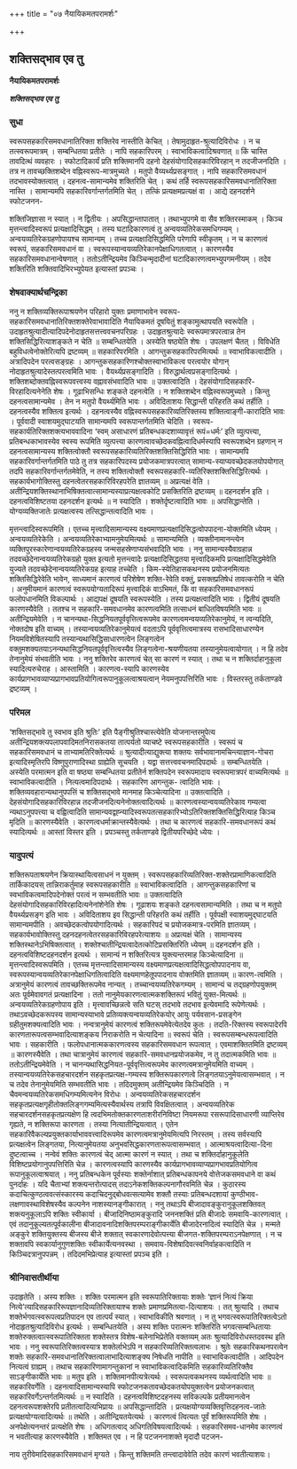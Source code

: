 +++
title = "०७ नैयायिकमतपरामर्शः"

+++


## शक्तिसद्भाव एव तु

**नैयायिकमतपरामर्शः**

***शक्तिसद्भाव एव तु***

### **सुधा**

स्वरूपसहकारिसमवधानातिरिक्ता शक्तिरेव नास्तीति केचित् । तेषामुदाहृत-श्रुत्यादिविरोधः । न च तत्स्वरूपमात्रम् । सम्बन्धितया प्रतीतेः । नापि सहकारिपरम् । स्वाभाविकत्वादिश्रवणात् ॥ किं चास्ति तावदित्थं व्यवहारः । स्फोटादिकार्यं प्रति शक्तिमानपि दहनो देहसंयोगादिसहकारिविरहान् न तदजीजनदिति । तत्र न तावच्छक्तिशब्देन वह्निस्वरूप-मात्रमुच्यते । मतुपो वैय्यर्थ्यप्रसङ्गात् । नापि सहकारिसमवधानं तदभावस्योक्तत्वात् । दहनत्व-सामान्यमेव शक्तिरिति चेत् । कथं तर्हि स्वरूपसहकारिसमवधानातिरिक्ता नास्ति । सामान्यमपि सहकारिवर्गान्तर्गतमिति चेत् । तत्किं प्रत्यक्षमप्रत्यक्षं वा । आद्ये दहनदर्शने स्फोटजनन-

शक्तिजिज्ञासा न स्यात् । न द्वितीयः । अपसिद्धान्तापातात् । तथाभ्युपगमे वा सैव शक्तिरस्माकम् । किञ्च मृत्तन्त्वादिस्वरूपं प्रत्यक्षादिसिद्धम् । तस्य घटादिकारणत्वं तु अन्वयव्यतिरेकसमधिगम्यम् । अन्वयव्यतिरेकग्रहणोपायश्च सामान्यम् । तच्च प्रत्यक्षादिसिद्धमिति परेणापि स्वीकृतम् । न च कारणत्वं स्वरूपं, सहकारिसमवधानं वा । स्वरूपस्यान्वयव्यतिरेकानपेक्षाधिगतत्वात् । कारणस्यैव सहकारिसमवधानान्वेषणात् । ततोऽतीन्द्रियमेव किञ्चिन्मृदादीनां घटादिकारणत्वमभ्युपगमनीयम् । तदेव शक्तिरिति शक्तिवादिभिरभ्युपेयत इत्यास्तां प्रपञ्चः ।

### **शेषवाक्यार्थचन्द्रिका**

ननु न शक्तिव्यक्तिरूपाश्रयणेन परिहारो युक्तः प्रमाणाभावेन स्वरूप-सहकारिसमवधानातिरिक्तशक्तेरेवाभावादिति नैयायिकमतं दूषयितुं शङ्कामुत्थापयति स्वरूपेति । उदाहृतश्रुत्यादीत्यादिपदेनोदाहृतसत्तत्त्ववचनपरिग्रहः । उदाहृतश्रुत्यादेः स्वरूपमात्रपरत्वान्न तेन शक्तिसिद्धिरित्याशङ्कते न चेति ॥ सम्बन्धितयेति । अस्येति षष्ठ्येति शेषः । उपलक्षणं चैतत् । विविधेति बहुविधत्वेनोक्तेरित्यपि द्रष्टव्यम् ॥ सहकारिपरमिति । आगन्तुकसहकारिपरमित्यर्थः ॥ स्वाभाविकत्वादीति । अत्रादिपदेन परत्वसङ्ग्रहः । आगन्तुकसहकारिणश्चोक्तस्वाभाविकत्व परत्वयोर योगान् नोदाहृतश्रुत्यादेस्तत्परत्वमिति भावः । वैयर्थ्यप्रसङ्गादिति । विरुद्धार्थत्वप्रसङ्गादित्यर्थः । शक्तिशब्दोक्तवह्निस्वरूपवत्त्वस्य वह्नावसंभवादिति भावः ॥ उक्तत्वादिति । देहसंयोगादिसहकारि- विरहादित्यनेनेति शेषः । गूढाभिसन्धिः शङ्कते दहनत्वेति । न शक्तिशब्देन वह्निस्वरूपमुच्यते । किन्तु दहनत्वसामान्यमेव । तेन न मतुपो वैयर्थ्यमिति भावः । अविदिताशयः सिद्धान्ती परिहरति कथं तर्हीति । दहनत्वस्यैव शक्तित्व इत्यर्थः । दहनत्वस्यैव वह्निस्वरूपसहकारिव्यतिरिक्तस्य शक्तित्वाङ्गी-कारादिति भावः । पूर्ववादी स्वाशयमुद्घाटयति सामान्यमपि स्वरूपान्तर्गतमिति चेदिति । स्वरूप-सहकार्यतिरिक्तशक्त्यभाववादिना ‘स्वम् असाधारणं प्रतिबन्धकदशाव्यावृत्तं रूपं=धर्मः’ इति व्युत्पत्त्या, प्रतिबन्धकाभावस्येव स्वस्य रूपमिति व्युत्पत्त्या कारणत्वावच्छेदकवह्नित्वादिधर्मस्यापि स्वरूपशब्देन ग्रहणान् न दहनत्वसामान्यस्य शक्तित्वोक्तौ स्वरूपसहकारिव्यतिरिक्तशक्तिसिद्धिरिति भावः । सामान्यमपि सहकारिवर्गान्तर्गतमिति पाठे तु तत्र सहकारिपदस्य प्रयोजकमात्रपरत्वात् सामान्य-स्याप्यवच्छेदकतयोपयोगात् तदपि सहकारिवर्गान्तर्गतमेवेति, न तस्य शक्तित्वोक्तौ स्वरूपसहकारि-व्यतिरिक्तशक्तिसिद्धिरित्यर्थः । सहकार्यभागोक्तिस्तु दहनत्वेतरसहकारिविरहपरेति ज्ञातव्यम् ॥ अप्रत्यक्षं वेति । अतीन्द्रियशक्तिस्थानाभिषिक्तत्वात्सामान्यस्याप्रत्यक्षत्वकोटि प्रसक्तिरिति द्रष्टव्यम् ॥ दहनदर्शन इति । दहनत्वविशिष्टतया दहनदर्शन इत्यर्थः ॥ न स्यादिति । शक्तेर्दृष्टत्वादिति भावः ॥ अपसिद्धान्तेति । योग्यव्यक्तिजातेः प्रत्यक्षत्वस्य तत्सिद्धान्तत्वादिति भावः ।

मृत्तन्त्वादिस्वरूपमिति । एतच्च मृत्त्वादिसामान्यस्य वक्ष्यमाणप्रत्यक्षादिसिद्धत्वोपपादना-योक्तमिति ध्येयम् । अन्वयव्यतिरेकेति । अन्वयव्यतिरेकाभ्यामनुमेयमित्यर्थः ॥ सामान्यमिति । व्यक्तीनामानन्त्येन व्यक्तिपुरस्कारेणान्वयव्यतिरेकग्रहस्य जन्मसहस्रेणाप्यसंभवादिति भावः । ननु सामान्यस्यैवाग्रहान्न तदवच्छेदेनान्वयव्यतिरेकग्रहो युक्त इत्यतो मृत्तन्त्वादेः प्रत्यक्षादिसिद्धतया मृत्त्वादिकमपि प्रत्यक्षादिसिद्धमेवेति युज्यते तदवच्छेदेनान्वयव्यतिरेकग्रह इत्याह तच्चेति । किम-स्येतिहासकथनस्य प्रयोजनमित्यतः शक्तिसिद्धिरेवेति भावेन, साध्यमानं कारणत्वं परिशेषेण शक्ति-रेवेति वक्तुं, प्रसक्तप्रतिषेधं तावत्करोति न चेति । अनुमीयमानं कारणत्वं स्वरूपयोग्यतादिरूपं मृत्त्वादिकं वाऽभिमतं, किं वा सहकारिसमवधानरूपं फलोपधानमिति विकल्पार्थः । आद्यपक्षं दूषयति स्वरूपस्येति । तस्य प्रत्यक्षत्वादिति भावः । द्वितीयं दूषयति कारणस्यैवेति । ततश्च न सहकारि-समवधानमेव कारणत्वमिति तत्साधनं बाधितविषयमिति भावः ॥ अतीन्द्रियमेवेति । न चानन्यथा-सिद्धनियतपूर्ववृत्तित्वरूपमेव कारणत्वमन्वयव्यतिरेकानुमेयं, न त्वन्यदिति, नोक्तदोष इति वाच्यम् । तस्यान्वयव्यतिरेकानुमेयत्वं वदताऽपि पूर्ववृत्तित्वमात्रस्य रासभादिसाधारण्येन नियमविशेषितस्यापि तस्यान्यथासिद्धिसाधारणत्वेन लिङ्गत्वेन वक्तुमशक्यतयाऽनन्यथासिद्धनियतपूर्ववृत्तित्वस्यैव लिङ्गत्वेना-श्रयणीयतया तस्यानुमेयत्वायोगात् । न हि तदेव तेनानुमेयं संभवतीति भावः । ननु शक्तिरेव कारणत्वं चेत् सा कारणं न स्यात् । तथा च न शक्तिर्दाहानुकूला स्यादित्यरुचेराह । आस्तामिति । कारणत्व-स्यापि कारणस्येव कार्यप्रागभावव्याप्यप्रागभावप्रतियोगित्वरूपानुकूलत्वाश्रयत्वान् नेयमनुपपत्तिरिति भावः । विस्तरस्तु तर्कताण्डवे द्रष्टव्यम् ।

### **परिमल**

‘शक्तिसद्भावे तु स्वभाव इति श्रुतिः’ इति पैङ्गीश्रुतिश्चास्त्येवेति योजनान्तरमुपेत्य अतीन्द्रियशक्त्यपलापवादिमतनिरासकतया तात्पर्यतो व्याचष्टे स्वरूपसहकारीति । स्वरूपं च सहकारिसमवधानं च ताभ्यामतिरिक्तेत्यर्थः ॥ श्रुत्यादीत्याद्युक्त्या शक्तयः सर्वभावानामचिन्त्याज्ञान-गोचरा इत्यादिस्मृतिरपि विष्णुपुराणादिस्था ग्राह्येति सूचयति । यद्वा सत्तत्त्ववचनमादिपदार्थः ॥ सम्बन्धितयेति । अस्येति परमात्मन इति वा षष्ठ्या सम्बन्धितया प्रतीतेर्न शक्तिपदेन स्वरूपमादाय स्वरूपमात्रपरं वाच्यमित्यर्थः ॥ स्वाभाविकत्वादीति । नित्यत्वमादिपदार्थः । सहकारिण आगन्तुक- त्वादिति भावः । शक्तिव्यवहारान्यथानुपपत्तिं च शक्तिसद्भावे मानमाह किञ्चेत्यादिना ॥ उक्तत्वादिति । देहसंयोगादिसहकारिविरहान्न तदजीजनदित्यनेनोक्तत्वादित्यर्थः ॥ कारणत्वस्यान्वयव्यतिरेकाव गम्यत्वा न्यथाऽनुपपत्त्या च वह्वित्वादिति सामान्यवद्वह्न्यादिस्वरूपतत्सहकारिभ्योऽतिरिक्तशक्तिसिद्धिरित्याह किञ्च मृदिति ॥ कारणस्यैवेति । कारणत्वधर्माक्रान्तस्यैवेत्यर्थः । तथा च कारणत्वं सहकारि-समवधानरूपं कथं स्यादित्यर्थः ॥ आस्तां विस्तर इति । प्रपञ्चस्तु तर्कताण्डवे द्वितीयपरिच्छेदे ध्येयः ।

### **यादुपत्यं**

शक्तिरूपताश्रयणेन क्रियास्थायित्वसाधनं न युक्तम् । स्वरूपसहकारिव्यतिरिक्त-शक्तेरप्रामाणिकत्वादिति तार्किकादयस् तान्निराकर्तुमाह स्वरूपसहकारीति ॥ स्वाभाविकत्वादिति । आगन्तुकसहकारिणां च स्वभाविकत्वमादिपदेनोक्तं परत्वं न सम्भवतीति भावः ॥ उक्तत्वादिति देहसंयोगादिसहकारिविरहादित्यनेनांशेनेति शेषः । गूढाशयः शङ्कते दहनत्वसामान्यमिति । तथा च न मतुपो वैयर्थ्यप्रसङ्ग इति भावः । अविदिताशय इव सिद्धान्ती परिहरति कथं तर्हीति । पूर्वपक्षी स्वाशयमुद्घाटयति सामान्यमपीति । अवच्छेदकत्वोपयोगादित्यर्थः । सहकारिपदं च प्रयोजकमात्र-परमिति ज्ञातव्यम् । सहकार्यभावोक्तिस्तु दहनदहनत्वेतरसहकारिविरहपरेत्याशयः ॥ अप्रत्यक्षं चेति । सामान्यस्य शक्तिस्थानेऽभिषिक्तत्वात् । शक्तेश्चातीन्द्रियत्वादेतत्कोटिप्रसक्तिरिति ध्येयम् ॥ दहनदर्शन इति । दहनत्वविशिष्टदहनदर्शन इत्यर्थः । सामान्यं न शक्तिरित्यत्र युक्त्यन्तरमाह किञ्चेत्यादिना ॥ मृत्तन्त्वादिस्वरूपमिति । एतच्च मृत्तन्त्वादिसामान्यस्य वक्ष्यमाणप्रत्यक्षत्वादिसिद्धत्वोपपादनाय वा, स्वरूपस्यान्वयव्यतिरेकानपेक्षाधिगतित्वादिति वक्ष्यमाणहेतूपपादनाय वोक्तमिति ज्ञातव्यम् ॥ कारण-त्वमिति । अत्रानुमेयं कारणत्वं तावच्छक्तिरूपमेव नान्यत् । तच्चान्वयव्यतिरेकगम्यम् । सामान्यं च तद्ग्रहणोपयुक्तम् अतः पूर्वमेवावगतं प्रत्यक्षादिना । ततो नानुमेयकारणत्वात्मकशक्तिरूपं भवितुं युक्त-मित्यर्थः ॥ अन्वयव्यतिरेकग्रहणोपाय इति । मृत्त्वावच्छिन्नत्वे सति घटस् तदभावे तदभाव इत्येवमादि रूपेणेत्यर्थः । तथाऽवच्छेदकरूपस्य सामान्यस्याभावे प्रतिव्यक्त्यन्वयव्यतिरेकयोर् आयुः पर्यवसान-प्रसङ्गेन ग्रहीतुमशक्यत्वादिति भावः । नन्वत्रानुमेयं कारणत्वं शक्तिरूपमेवेत्येतदेव कुतः । तदति-रिक्तस्य स्वरूपादेरपि कारणतारूपत्वसम्भवादित्याशङ्कय निराकरोति न चेत्यादिना ॥ स्वरूपं चेति । स्वरूपसम्बन्धरूपत्वादिति भावः । सहकारीति । फलोपधानात्मककारणत्वस्य सहकारिसमवधान रूपत्वात् । एवमाशक्तितमिति द्रष्टव्यम् ॥ कारणस्यैवेति । तथा चात्रानुमेयं कारणत्वं सहकारि-समवधानप्रयोजकमेव, न तु तदात्मकमिति भावः ॥ ततोऽतीन्द्रियमेवेति । न चानन्यथासिद्धनियत-पूर्ववृत्तित्वरूपमेव कारणत्वमत्रानुमेयमिति वाच्यम् । तस्यान्वयव्यतिरेकसहचारदर्शन सहकृतप्रत्यक्ष-गम्यस्य शक्तिरूपकारणत्वे लिङ्गतयाऽनुमेयत्वासम्भवात् । न च तदेव तेनानुमेयमिति सम्भवतीति भावः । तदिदमुक्तम् अतीन्द्रियमेव किञ्चिदिति । न चैवमन्वयव्यतिरेकसमधिगम्यमित्यनेन विरोधः । अन्वयव्यतिरेकसहचारदर्शन सहकृतप्रत्यक्षगृहीतोक्तलिङ्गगम्यमित्यस्यैवार्थस्य तत्रापि विवक्षितत्वात् । अन्वयव्यतिरेक सहचारदर्शनसहकृतप्रत्यक्षेण हि त्वदभिमतोक्तकारणताशरीरनिविष्टा नियमरूपा रसरूपादिसाधारणी व्याप्तिरेव गृह्यते, न शक्तिरूपा कारणता । तस्या नित्यातीन्द्रियत्वात् । एतेन सहकारिवैकल्यप्रयुक्तकार्याभाववत्त्वादिरूपमेव कारणत्वमत्रानुमेयमित्यपि निरस्तम् । तस्य सर्वस्यापि प्रत्यक्षत्वेन लिङ्गतया, नित्यानुमेयतया अनुभवसिद्धकारणतारूपत्वासम्भवात् । आत्माश्रयत्वादित्या-दिना दुष्टत्वाच्च । नन्वेवं शक्तिः कारणत्वं चेद् आत्मा कारणं न स्यात् । तथा च शक्तिर्दाहानुकूलेति विशिष्टप्रयोगानुपपत्तिरिति चेन्न । कारणत्वस्यापि कारणस्यैव कार्यप्रागभावव्याप्यप्रागभावप्रतियोगित्व रूपानुकूलत्वाश्रयात् । ननु प्रतिबन्धकेन पूर्वस्याः शक्तेर्नाशात् प्रतिबन्धकापनये वोत्तेजकसमवधाने वा कथं पुनर्दाहः । यदि चैताभ्यां शक्त्यन्तरोत्पादस् तदाऽनेकशक्तिकल्पनागौरवमिति चेन्न । कुठारस्य कदाचित्कुण्ठत्ववत्संस्कारस्य कदाचिदनुद्बोधवत्सत्यामेव शक्तौ तस्याः प्रतिबन्धदशायां कुण्ठीभाव-लक्षणावस्थाविशेषस्यैव कल्पनेन नाशस्यानङ्गीकारात् । ननु तथाऽपि बीजादावङ्कुरानुकूलशक्तिवत् शक्त्यनुकूलाऽपि शक्तिः स्वीकार्या । बीजादिनिष्ठामङ्कुरादि जननशक्तिं प्रति बीजादेः समवायि-कारणत्वात् । एवं तदानुकूल्यतत्पूर्वकालीना बीजादावनादिशक्तिपरम्पराङ्गीकार्येति बीजादेरनादित्वं स्यादिति चेन्न । मन्मते अङ्कुरे शक्तियुक्तस्य बीजस्य बीजे शक्तात् स्वकारणादेवोत्पत्त्या बीजगत-शक्तिपरम्पराऽनपेक्षणात् । न च शक्तावपि स्वकार्यानुगुणशक्तिः स्वीकार्येत्यनवस्था । समवाय-विशेषादिवत्स्वनिर्वाहकत्वादिति न किञ्चिदत्रानुपपन्नम् । तदिदमभिप्रेत्याह इत्यास्तां प्रपञ्च इति ।

### **श्रीनिवासतीर्थीया**

उदाहृतेति । अस्य शक्तिः । शक्तिः परमात्मन इति स्वरूपातिरिक्तायाः शक्तेः ‘ज्ञानं नित्यं क्रिया नित्ये’त्यादिसहकारिरूपज्ञानादिव्यतिरिक्तायाश्च शक्तेः प्रमाणप्रमितत्वा-दित्याशयः । तत् श्रुत्यादि । तथाच शक्तेर्भगवत्स्वरूपत्वप्रतिपादन एव तात्पर्यं स्यात् । स्वाभाविकीति श्रवणात् । न तु भगवत्स्वरूपातिरिक्तत्वेऽतो नोदाहृतश्रुत्यादिविरोध इत्यर्थः । सम्बन्धितयेति । अस्य शक्तिः परात्मनः शक्तिरिति भगवत्सम्बन्धितायाः शक्तेरुक्तत्वात्स्वरूपातिरिक्तता शक्तेस्तत्र विशेष-बलेनाभिप्रेतेति वक्तव्यम् अतः श्रुत्यादिविरोधस्तदवस्थ इति भावः । ननु स्वरूपातिरिक्तत्वस्यात्र शक्तेर्लाभेऽपि न सहकारिव्यतिरिक्तत्वलाभः । श्रुतेः सहकारिकथनपरत्वेन शक्तेः सहकारि-समवधानातिरिक्तत्वालाभादित्याशङ्क्य निषेधति नापीति ॥ स्वाभाविकत्वादीति । आदिपदेन नित्यत्वं ग्राह्यम् । तथाच सहकारिणामागन्तुकानां न स्वाभाविकत्वादिकमिति सहकारिव्यतिरिक्तैव साऽङ्गीकार्येति भावः ॥ मतुप इति । शक्तिमानपीत्यत्रेत्यर्थः । स्वरूपत्वकथनस्य व्यर्थत्वादिति भावः ॥ सहकारिवर्गेति । दहनत्वादिसामान्यस्यापि स्फोटजनकतावच्छेदकतयोपयुक्तत्वेन प्रयोजनकत्वात् सहकारिवर्गेऽन्तर्गतमित्यर्थः ॥ न स्यादिति । दहनत्वविशिष्टदहनस्य सविकल्पके प्रतीयमानत्वेन दहनत्वरूपशक्तेरपि प्रतीतत्वादित्यभिप्रायः ॥ अपसिद्धान्तादिति । प्रत्यक्षयोग्यव्यक्तिवृत्तिदहनत्व-जातेः प्रत्यक्षयोग्यत्वादित्यर्थः ॥ तथेति । अतीन्द्रियतयेत्यर्थः । कारणत्वं त्वित्यतः पूर्वं शक्तिरूपमिति शेषः । अनपेक्षेत्यनन्तरं प्रत्यक्षेति शेषः । अधिगतत्वाद् अधिगतिविषयत्वादित्यर्थः । सहकारिसमव-धानमेव कारणत्वं न भवतीत्याह कारणस्यैवेति । शक्तिमत एव । न हि पटजननाशक्ते मृदादौ पटजन-

नाय तुरीवेमादिसहकारिसमवधानं मृग्यते । किन्तु शक्तिमति तन्त्वादावेवेति तदेव कारणं भवतीत्याशयः।

